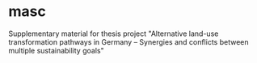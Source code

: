 # masc
Supplementary material for thesis project "Alternative land-use transformation pathways in Germany – Synergies and conflicts between multiple sustainability goals"
